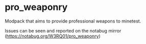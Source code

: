 # pro_weaponry
Modpack that aims to provide professional weapons to minetest.

Issues can be seen and reported on the notabug mirror (https://notabug.org/W3RQ01/pro_weaponry)
